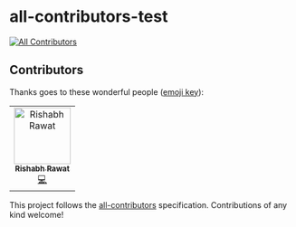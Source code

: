 # all-contributors-test
[![All Contributors](https://img.shields.io/badge/all_contributors-1-orange.svg?style=flat-square)](#contributors)
## Contributors

Thanks goes to these wonderful people ([emoji key](https://allcontributors.org/docs/en/emoji-key)):

<!-- ALL-CONTRIBUTORS-LIST:START - Do not remove or modify this section -->
<!-- prettier-ignore -->
<table><tr><td align="center"><a href="http://rishabh570.me"><img src="https://avatars0.githubusercontent.com/u/25483260?v=4" width="100px;" alt="Rishabh Rawat"/><br /><sub><b>Rishabh Rawat</b></sub></a><br /><a href="https://github.com/Rishabh570/all-contributors-test/commits?author=rishabh570" title="Code">💻</a></td></tr></table>

<!-- ALL-CONTRIBUTORS-LIST:END -->


This project follows the [all-contributors](https://github.com/all-contributors/all-contributors) specification. Contributions of any kind welcome!

